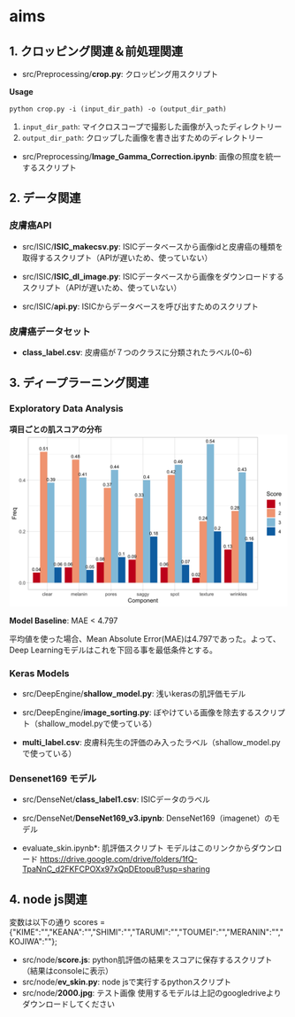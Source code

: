 # aims

## 1. クロッピング関連＆前処理関連

* src/Preprocessing/**crop.py**: クロッピング用スクリプト

**Usage**
```
python crop.py -i (input_dir_path) -o (output_dir_path)
```
1. `input_dir_path`: マイクロスコープで撮影した画像が入ったディレクトリー
2. `output_dir_path`: クロップした画像を書き出すためのディレクトリー

* src/Preprocessing/**Image_Gamma_Correction.ipynb**: 画像の照度を統一するスクリプト
## 2. データ関連
### 皮膚癌API

* src/ISIC/**ISIC_makecsv.py**: ISICデータベースから画像idと皮膚癌の種類を取得するスクリプト（APIが遅いため、使っていない）

* src/ISIC/**ISIC_dl_image.py**: ISICデータベースから画像をダウンロードするスクリプト（APIが遅いため、使っていない）

* src/ISIC/**api.py**: ISICからデータベースを呼び出すためのスクリプト

### 皮膚癌データセット
* **class_label.csv**: 皮膚癌が７つのクラスに分類されたラベル(0~6)

## 3. ディープラーニング関連
### Exploratory Data Analysis
**項目ごとの肌スコアの分布**
![Score Histogram](figures/score_barplot.png)

**Model Baseline**: MAE < 4.797

平均値を使った場合、Mean Absolute Error(MAE)は4.797であった。よって、Deep Learningモデルはこれを下回る事を最低条件とする。

### Keras Models
* src/DeepEngine/**shallow_model.py**: 浅いkerasの肌評価モデル

* src/DeepEngine/**image_sorting.py**: ぼやけている画像を除去するスクリプト（shallow_model.pyで使っている）

* **multi_label.csv**: 皮膚科先生の評価のみ入ったラベル（shallow_model.pyで使っている）

### Densenet169 モデル
* src/DenseNet/**class_label1.csv**: ISICデータのラベル

* src/DenseNet/**DenseNet169_v3.ipynb**: DenseNet169（imagenet）のモデル

* evaluate_skin.ipynb*: 肌評価スクリプト
モデルはこのリンクからダウンロード
https://drive.google.com/drive/folders/1fQ-TpaNnC_d2FKFCPOXx97xQpDEtopuB?usp=sharing

## 4. node js関連
変数は以下の通り
scores = {"KIME":"","KEANA":"","SHIMI":"","TARUMI":"","TOUMEI":"","MERANIN":"","KOJIWA":""};
* src/node/**score.js**: python肌評価の結果をスコアに保存するスクリプト（結果はconsoleに表示）
* src/node/**ev_skin.py**: node jsで実行するpythonスクリプト
* src/node/**2000.jpg**: テスト画像
使用するモデルは上記のgoogledriveよりダウンロードしてください
